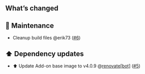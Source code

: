 ## What’s changed

## 🧰 Maintenance

- Cleanup build files @erik73 ([#6](https://github.com/erik73/addon-mariadb/pull/6))

## ⬆️ Dependency updates

- ⬆️ Update Add-on base image to v4.0.9 @[renovate[bot]](https://github.com/apps/renovate) ([#5](https://github.com/erik73/addon-mariadb/pull/5))
